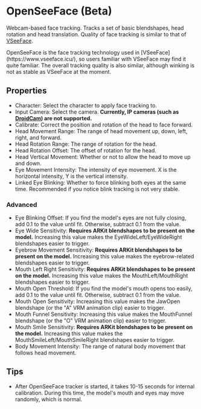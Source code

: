 # OpenSeeFace (Beta)

Webcam-based face tracking. Tracks a set of basic blendshapes, head rotation and head translation. Quality of face tracking is similar to that of [VSeeFace](https://www.vseeface.icu/).

<div className="hint hint-info">
OpenSeeFace is the face tracking technology used in [VSeeFace](https://www.vseeface.icu/), so users familiar with VSeeFace may find it quite familiar. The overall tracking quality is also similar, although winking is not as stable as VSeeFace at the moment.
</div>

## Properties

* Character: Select the character to apply face tracking to.
* Input Camera: Select the camera. **Currently, IP cameras (such as** [**DroidCam**](https://play.google.com/store/apps/details?id=com.dev47apps.droidcam\&hl=en\_US\&gl=US\&pli=1)**) are not supported.**
* Calibrate: Correct the position and rotation of the head to face forward.
* Head Movement Range: The range of head movement up, down, left, right, and forward.&#x20;
* Head Rotation Range: The range of rotation for the head.
* Head Rotation Offset: The offset of rotation for the head.
* Head Vertical Movement: Whether or not to allow the head to move up and down.
* Eye Movement Intensity: The intensity of eye movement. X is the horizontal intensity, Y is the vertical intensity.
* Linked Eye Blinking: Whether to force blinking both eyes at the same time. Recommended if you notice blink tracking is not very stable.

### Advanced

* Eye Blinking Offset: If you find the model's eyes are not fully closing, add 0.1 to the value until fit. Otherwise, subtract 0.1 from the value.&#x20;
* Eye Wide Sensitivity: **Requires ARKit blendshapes to be present on the model.** Increasing this value makes the EyeWideLeft/EyeWideRight blendshapes easier to trigger.
* Eyebrow Movement Sensitivity: **Requires ARKit blendshapes to be present on the model.** Increasing this value makes the eyebrow-related blendshapes easier to trigger.
* Mouth Left Right Sensitivity: **Requires ARKit blendshapes to be present on the model.** Increasing this value makes the MouthLeft/MouthRight blendshapes easier to trigger.
* Mouth Open Threshold: If you find the model's mouth opens too easily, add 0.1 to the value until fit. Otherwise, subtract 0.1 from the value.
* Mouth Open Sensitivity: Increasing this value makes the JawOpen blendshape (or the "A" VRM animation clip) easier to trigger.
* Mouth Funnel Sensitivity: Increasing this value makes the MouthFunnel blendshape (or the "O" VRM animation clip)  easier to trigger.
* Mouth Smile Sensitivity: **Requires ARKit blendshapes to be present on the model.** Increasing this value makes the MouthSmileLeft/MouthSmileRight blendshapes easier to trigger.
* Body Movement Intensity: The range of natural body movement that follows head movement.

## Tips

* After OpenSeeFace tracker is started, it takes 10-15 seconds for internal calibration. During this time, the model's mouth and eyes may move randomly, which is normal.
